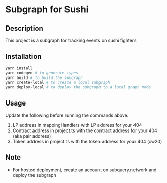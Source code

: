 # Subgraph for Sushi

## Description
This project is a subgraph for tracking events on sushi fighters

## Installation

```sh
yarn install
yarn codegen # to generate types
yarn build # to build the subgraph
yarn create-local # to create a local subgraph
yarn deploy-local # to deploy the subgraph to a local graph node
```

## Usage

Update the following before running the commands above:

1. LP address in mappingHandlers with LP address for your 404
2. Contract address in project.ts with the contract address for your 404 (aka pair address)
3. Token address in project.ts with the token address for your 404 (cw20)

## Note
- For hosted deployment, create an account on subquery.network and deploy the subgraph